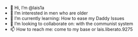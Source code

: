 - 👋 Hi, I’m @lais1a
- 👀 I’m interested in men who are older
- 🌱 I’m currently learning: How to ease my Daddy Issues
- 💞️ I’m looking to collaborate on: with the communist system
- 📫 How to reach me: come to my base or lais.liberato.9275

<!---
lais1a/lais1a is a ✨ special ✨ repository because its `README.md` (this file) appears on your GitHub profile.
You can click the Preview link to take a look at your changes.
--->
